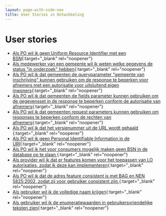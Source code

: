 ```yaml
---
layout: page-with-side-nav
title: User Stories in Ontwikkeling
---
```


# User stories

- [Als PO wil ik geen Uniform Resource Identifier met een BSN](https://github.com/VNG-Realisatie/Haal-Centraal-BRP-bevragen/issues/910){:target="_blank" rel="noopener"}
- [Als medewerker van een gemeente wil ik weten welke gegevens de status "in onderzoek" hebben](https://github.com/VNG-Realisatie/Haal-Centraal-BRP-bevragen/issues/907){:target="_blank" rel="noopener"}
- [Als PO wil ik dat gemeenten de queryparameter "gemeente van inschrijving" kunnen gebruiken om de response te beperken voor afnemers met een autorisatie voor uitsluitend eigen inwoners](https://github.com/VNG-Realisatie/Haal-Centraal-BRP-bevragen/issues/904){:target="_blank" rel="noopener"}
- [Als PO wil ik dat gemeenten de fields parameter kunnen gebruiken om de gegevensset in de response te beperken conform de autorisatie van afnemers](https://github.com/VNG-Realisatie/Haal-Centraal-BRP-bevragen/issues/903){:target="_blank" rel="noopener"}
- [Als PO wil ik dat gemeenten request parameters kunnen gebruiken om responses te beperken conform de rechten van afnemers](https://github.com/VNG-Realisatie/Haal-Centraal-BRP-bevragen/issues/902){:target="_blank" rel="noopener"}
- [Als PO wil ik dat het versienummer uit de URL wordt gehaald ](https://github.com/VNG-Realisatie/Haal-Centraal-BRP-bevragen/issues/889){:target="_blank" rel="noopener"}
- [Als PO wil ik geen Personal Identifiable Information in de URI](https://github.com/VNG-Realisatie/Haal-Centraal-BRP-bevragen/issues/887){:target="_blank" rel="noopener"}
- [Als PO wil ik het voor consumers mogelijk maken geen BSN in de database op te slaan ](https://github.com/VNG-Realisatie/Haal-Centraal-BRP-bevragen/issues/861){:target="_blank" rel="noopener"}
- [Als provider wil ik dat er features komen voor het toepassen van LO autorisaties, zodat ik deze kan implementeren](https://github.com/VNG-Realisatie/Haal-Centraal-BRP-bevragen/issues/852){:target="_blank" rel="noopener"}
- [Als PO wil ik dat de adres feature consistent is met BAG en NEN 5825:2002, zodat zij voor gebruiker consistent zijn ](https://github.com/VNG-Realisatie/Haal-Centraal-BRP-bevragen/issues/833){:target="_blank" rel="noopener"}
- [Als gebruiker wil ik de volledige naam krijgen](https://github.com/VNG-Realisatie/Haal-Centraal-BRP-bevragen/issues/832){:target="_blank" rel="noopener"}
- [Als gebruiker wil ik de enumeratiewaarden in gebruikersvriendelijke teksten zien](https://github.com/VNG-Realisatie/Haal-Centraal-BRP-bevragen/issues/828){:target="_blank" rel="noopener"}

